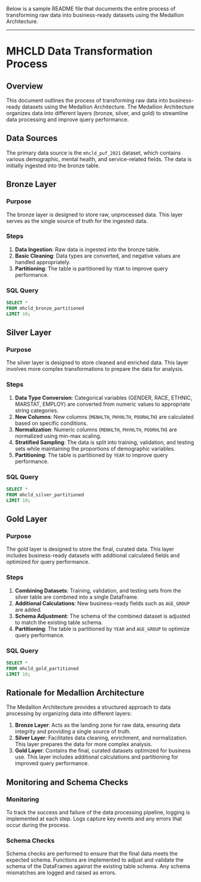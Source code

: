 Below is a sample README file that documents the entire process of transforming raw data into business-ready datasets using the Medallion Architecture.

---

# MHCLD Data Transformation Process

## Overview

This document outlines the process of transforming raw data into business-ready datasets using the Medallion Architecture. The Medallion Architecture organizes data into different layers (bronze, silver, and gold) to streamline data processing and improve query performance.

## Data Sources

The primary data source is the `mhcld_puf_2021` dataset, which contains various demographic, mental health, and service-related fields. The data is initially ingested into the bronze table.

## Bronze Layer

### Purpose
The bronze layer is designed to store raw, unprocessed data. This layer serves as the single source of truth for the ingested data.

### Steps
1. **Data Ingestion**: Raw data is ingested into the bronze table.
2. **Basic Cleaning**: Data types are converted, and negative values are handled appropriately.
3. **Partitioning**: The table is partitioned by `YEAR` to improve query performance.

### SQL Query
```sql
SELECT * 
FROM mhcld_bronze_partitioned
LIMIT 10;
```

## Silver Layer

### Purpose
The silver layer is designed to store cleaned and enriched data. This layer involves more complex transformations to prepare the data for analysis.

### Steps
1. **Data Type Conversion**: Categorical variables (GENDER, RACE, ETHNIC, MARSTAT, EMPLOY) are converted from numeric values to appropriate string categories.
2. **New Columns**: New columns (`MENHLTH`, `PHYHLTH`, `POORHLTH`) are calculated based on specific conditions.
3. **Normalization**: Numeric columns (`MENHLTH`, `PHYHLTH`, `POORHLTH`) are normalized using min-max scaling.
4. **Stratified Sampling**: The data is split into training, validation, and testing sets while maintaining the proportions of demographic variables.
5. **Partitioning**: The table is partitioned by `YEAR` to improve query performance.

### SQL Query
```sql
SELECT * 
FROM mhcld_silver_partitioned
LIMIT 10;
```

## Gold Layer

### Purpose
The gold layer is designed to store the final, curated data. This layer includes business-ready datasets with additional calculated fields and optimized for query performance.

### Steps
1. **Combining Datasets**: Training, validation, and testing sets from the silver table are combined into a single DataFrame.
2. **Additional Calculations**: New business-ready fields such as `AGE_GROUP` are added.
3. **Schema Adjustment**: The schema of the combined dataset is adjusted to match the existing table schema.
4. **Partitioning**: The table is partitioned by `YEAR` and `AGE_GROUP` to optimize query performance.

### SQL Query
```sql
SELECT * 
FROM mhcld_gold_partitioned
LIMIT 10;
```

## Rationale for Medallion Architecture

The Medallion Architecture provides a structured approach to data processing by organizing data into different layers:

1. **Bronze Layer**: Acts as the landing zone for raw data, ensuring data integrity and providing a single source of truth.
2. **Silver Layer**: Facilitates data cleaning, enrichment, and normalization. This layer prepares the data for more complex analysis.
3. **Gold Layer**: Contains the final, curated datasets optimized for business use. This layer includes additional calculations and partitioning for improved query performance.

## Monitoring and Schema Checks

### Monitoring
To track the success and failure of the data processing pipeline, logging is implemented at each step. Logs capture key events and any errors that occur during the process.

### Schema Checks
Schema checks are performed to ensure that the final data meets the expected schema. Functions are implemented to adjust and validate the schema of the DataFrames against the existing table schema. Any schema mismatches are logged and raised as errors.